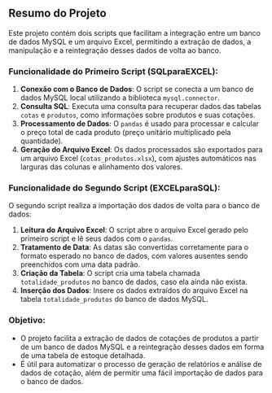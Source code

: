 ## Resumo do Projeto

Este projeto contém dois scripts que facilitam a integração entre um banco de dados MySQL e um arquivo Excel, permitindo a extração de dados, a manipulação e a reintegração desses dados de volta ao banco.

### Funcionalidade do Primeiro Script (SQLparaEXCEL):
1. **Conexão com o Banco de Dados**: O script se conecta a um banco de dados MySQL local utilizando a biblioteca `mysql.connector`.
2. **Consulta SQL**: Executa uma consulta para recuperar dados das tabelas `cotas` e `produtos`, como informações sobre produtos e suas cotações.
3. **Processamento de Dados**: O `pandas` é usado para processar e calcular o preço total de cada produto (preço unitário multiplicado pela quantidade).
4. **Geração do Arquivo Excel**: Os dados processados são exportados para um arquivo Excel (`cotas_produtos.xlsx`), com ajustes automáticos nas larguras das colunas e alinhamento dos valores.

### Funcionalidade do Segundo Script (EXCELparaSQL):
O segundo script realiza a importação dos dados de volta para o banco de dados:
1. **Leitura do Arquivo Excel**: O script abre o arquivo Excel gerado pelo primeiro script e lê seus dados com o `pandas`.
2. **Tratamento de Data**: As datas são convertidas corretamente para o formato esperado no banco de dados, com valores ausentes sendo preenchidos com uma data padrão.
3. **Criação da Tabela**: O script cria uma tabela chamada `totalidade_produtos` no banco de dados, caso ela ainda não exista.
4. **Inserção dos Dados**: Insere os dados extraídos do arquivo Excel na tabela `totalidade_produtos` do banco de dados MySQL.

### Objetivo:
- O projeto facilita a extração de dados de cotações de produtos a partir de um banco de dados MySQL e a reintegração desses dados em forma de uma tabela de estoque detalhada.
- É útil para automatizar o processo de geração de relatórios e análise de dados de cotação, além de permitir uma fácil importação de dados para o banco de dados.
